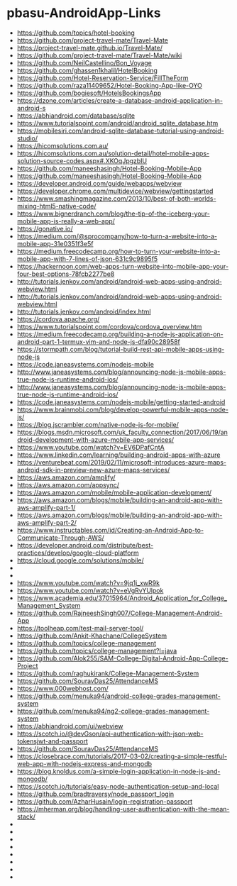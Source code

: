 # pbasu-AndroidApp-Links

* https://github.com/topics/hotel-booking
* https://github.com/project-travel-mate/Travel-Mate
* https://project-travel-mate.github.io/Travel-Mate/
* https://github.com/project-travel-mate/Travel-Mate/wiki
* https://github.com/NeilCastellino/Bon_Voyage
* https://github.com/ghassen1khalil/HotelBooking
* https://github.com/Hotel-Reservation-Service/FillTheForm
* https://github.com/raza11409652/Hotel-Booking-App-like-OYO
* https://github.com/bogiesoft/HotelsBookingsApp
* https://dzone.com/articles/create-a-database-android-application-in-android-s
* https://abhiandroid.com/database/sqlite
* https://www.tutorialspoint.com/android/android_sqlite_database.htm
* https://mobilesiri.com/android-sqlite-database-tutorial-using-android-studio/
* https://hicomsolutions.com.au/
* https://hicomsolutions.com.au/solution-detail/hotel-mobile-apps-solution-source-codes.aspx#.XKOqJpgzbIU
* https://github.com/maneeshasingh/Hotel-Booking-Mobile-App
* https://github.com/maneeshasingh/Hotel-Booking-Mobile-App
* https://developer.android.com/guide/webapps/webview
* https://developer.chrome.com/multidevice/webview/gettingstarted
* https://www.smashingmagazine.com/2013/10/best-of-both-worlds-mixing-html5-native-code/
* https://www.bignerdranch.com/blog/the-tip-of-the-iceberg-your-mobile-app-is-really-a-web-app/
* https://gonative.io/
* https://medium.com/@sprocompany/how-to-turn-a-website-into-a-mobile-app-31e0351f3e5f
* https://medium.freecodecamp.org/how-to-turn-your-website-into-a-mobile-app-with-7-lines-of-json-631c9c9895f5
* https://hackernoon.com/web-apps-turn-website-into-mobile-app-your-four-best-options-78fcb2277be8
* http://tutorials.jenkov.com/android/android-web-apps-using-android-webview.html
* http://tutorials.jenkov.com/android/android-web-apps-using-android-webview.html
* http://tutorials.jenkov.com/android/index.html
* https://cordova.apache.org/
* https://www.tutorialspoint.com/cordova/cordova_overview.htm
* https://medium.freecodecamp.org/building-a-node-js-application-on-android-part-1-termux-vim-and-node-js-dfa90c28958f
* https://stormpath.com/blog/tutorial-build-rest-api-mobile-apps-using-node-js
* https://code.janeasystems.com/nodejs-mobile
* http://www.janeasystems.com/blog/announcing-node-js-mobile-apps-true-node-js-runtime-android-ios/
* http://www.janeasystems.com/blog/announcing-node-js-mobile-apps-true-node-js-runtime-android-ios/
* https://code.janeasystems.com/nodejs-mobile/getting-started-android
* https://www.brainmobi.com/blog/develop-powerful-mobile-apps-node-js/
* https://blog.jscrambler.com/native-node-js-for-mobile/
* https://blogs.msdn.microsoft.com/uk_faculty_connection/2017/06/19/android-development-with-azure-mobile-app-services/
* https://www.youtube.com/watch?v=EV6DPafCntA
* https://www.linkedin.com/learning/building-android-apps-with-azure
* https://venturebeat.com/2019/02/11/microsoft-introduces-azure-maps-android-sdk-in-preview-new-azure-maps-services/
* https://aws.amazon.com/amplify/
* https://aws.amazon.com/appsync/
* https://aws.amazon.com/mobile/mobile-application-development/
* https://aws.amazon.com/blogs/mobile/building-an-android-app-with-aws-amplify-part-1/
* https://aws.amazon.com/blogs/mobile/building-an-android-app-with-aws-amplify-part-2/
* https://www.instructables.com/id/Creating-an-Android-App-to-Communicate-Through-AWS/
* https://developer.android.com/distribute/best-practices/develop/google-cloud-platform
* https://cloud.google.com/solutions/mobile/
* 
* 
* https://www.youtube.com/watch?v=9jq1j_xwR9k
* https://www.youtube.com/watch?v=eVgRvYUlpok
* https://www.academia.edu/37015964/Android_Application_for_College_Management_System
* https://github.com/RajneeshSingh007/College-Management-Android-App
* https://toolheap.com/test-mail-server-tool/
* https://github.com/Ankit-Khachane/CollegeSystem
* https://github.com/topics/college-management
* https://github.com/topics/college-management?l=java
* https://github.com/Alok255/SAM-College-Digital-Android-App-College-Project
* https://github.com/raghukirank/College-Management-System
* https://github.com/SouravDas25/AttendanceMS
* https://www.000webhost.com/
* https://github.com/menuka94/android-college-grades-management-system
* https://github.com/menuka94/ng2-college-grades-management-system
* https://abhiandroid.com/ui/webview
* https://scotch.io/@devGson/api-authentication-with-json-web-tokensjwt-and-passport
* https://github.com/SouravDas25/AttendanceMS
* https://closebrace.com/tutorials/2017-03-02/creating-a-simple-restful-web-app-with-nodejs-express-and-mongodb
* https://blog.knoldus.com/a-simple-login-application-in-node-js-and-mongodb/
* https://scotch.io/tutorials/easy-node-authentication-setup-and-local
* https://github.com/bradtraversy/node_passport_login
* https://github.com/AzharHusain/login-registration-passport
* https://mherman.org/blog/handling-user-authentication-with-the-mean-stack/
* 
* 
* 
* 
* 
* 
* 
* 

